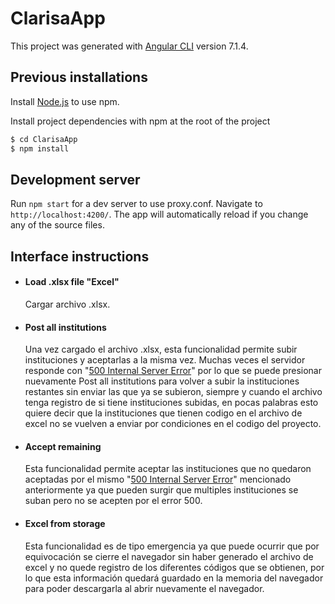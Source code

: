 # ClarisaApp

This project was generated with [Angular CLI](https://github.com/angular/angular-cli) version 7.1.4.
## Previous installations
Install [Node.js](https://nodejs.org/) to use npm.

Install project dependencies with npm at the root of the project
```sh
$ cd ClarisaApp
$ npm install
```
## Development server

Run `npm start` for a dev server to use proxy.conf. Navigate to `http://localhost:4200/`. The app will automatically reload if you change any of the source files.

## Interface instructions
- #### Load .xlsx  file "Excel"
    Cargar archivo .xlsx.
- #### Post all institutions
    Una vez cargado el archivo .xlsx, esta funcionalidad permite subir instituciones y aceptarlas a la misma vez.
    Muchas veces el servidor responde con "[500 Internal Server Error](https://developer.mozilla.org/es/docs/Web/HTTP/Status/500)" por lo que se puede presionar nuevamente Post all institutions para volver a subir la instituciones restantes sin enviar las que ya se subieron, siempre y cuando el archivo tenga registro de si tiene instituciones subidas, en pocas palabras esto quiere decir que la instituciones que tienen codigo en el archivo de excel no se vuelven a enviar por condiciones en el codigo del proyecto.

- ####  Accept remaining
    Esta funcionalidad permite aceptar las instituciones que no quedaron aceptadas por el mismo "[500 Internal Server Error](https://developer.mozilla.org/es/docs/Web/HTTP/Status/500)" mencionado anteriormente ya que pueden surgir que multiples instituciones se suban pero no se acepten por el error 500.

- ####  Excel from storage
   Esta funcionalidad es de tipo emergencia ya que puede ocurrir que por equivocación se cierre el navegador sin haber generado el archivo de excel y no quede registro de los diferentes códigos que se obtienen, por lo que esta información quedará guardado en la memoria del navegador para poder descargarla al abrir nuevamente el navegador.
